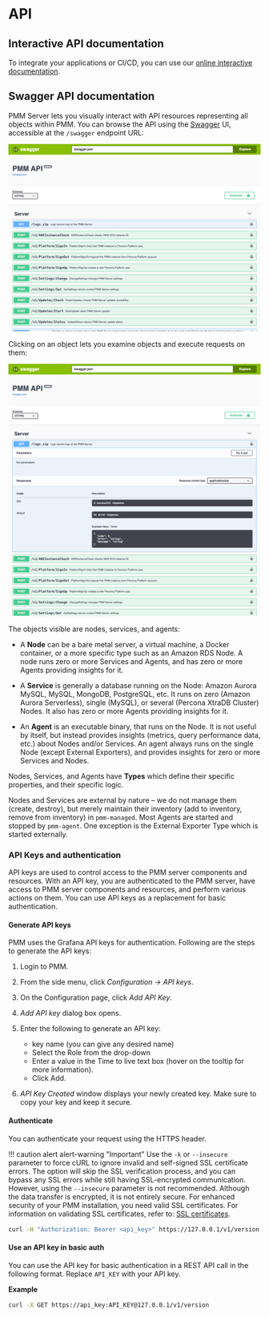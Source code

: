 # API

## Interactive API documentation 
To integrate your applications or CI/CD, you can use our [online interactive documentation](https://percona-pmm.readme.io/reference/introduction).


## Swagger API documentation


PMM Server lets you visually interact with API resources representing all objects within PMM. You can browse the API using the [Swagger](https://swagger.io/tools/swagger-ui/) UI, accessible at the `/swagger` endpoint URL:

![!image](../images/PMM_Swagger_API_Get_Logs_View.jpg)

Clicking on an object lets you examine objects and execute requests on them:

![!image](../images/PMM_Swagger_API_Get_Logs_Execute.jpg)

The objects visible are nodes, services, and agents:

- A **Node** can be a bare metal server, a virtual machine, a Docker container, or a more specific type such as an Amazon RDS Node. A node runs zero or more Services and Agents, and has zero or more Agents providing insights for it.

- A **Service** is generally a database running on the Node: Amazon Aurora MySQL, MySQL, MongoDB, PostgreSQL, etc. It runs on zero (Amazon Aurora Serverless), single (MySQL), or several (Percona XtraDB Cluster) Nodes. It also has zero or more Agents providing insights for it.

- An **Agent** is an executable binary, that runs on the Node. It is not useful by itself, but instead provides insights (metrics, query performance data, etc.) about Nodes and/or Services. An agent always runs on the single Node (except External Exporters), and provides insights for zero or more Services and Nodes.

Nodes, Services, and Agents have **Types** which define their specific properties, and their specific logic.

Nodes and Services are external by nature – we do not manage them (create, destroy), but merely maintain their inventory (add to inventory, remove from inventory) in `pmm-managed`. Most Agents are started and stopped by `pmm-agent`. One exception is the External Exporter Type which is started externally.


### API Keys and authentication

API keys are used to control access to the PMM server components and resources. With an API key, you are authenticated to the PMM server, have access to PMM server components and resources, and perform various actions on them. You can use API keys as a replacement for basic authentication.

#### Generate API keys

PMM uses the Grafana API keys for authentication. Following are the steps to generate the API keys:

1. Login to PMM.
2. From the side menu, click *Configuration  → API keys*.
3. On the Configuration page, click *Add API Key*.
4. *Add API key* dialog box opens.
5. Enter  the following to generate an API key:
    - key name (you can give any desired name)
    - Select the Role from the drop-down 
    - Enter a value in the Time to live text box (hover on the tooltip for more information). 
    - Click Add.

6. *API Key Created* window displays your newly created key. Make sure to copy your key and keep it secure. 

#### Authenticate

You can authenticate your request using the HTTPS header.

!!! caution alert alert-warning "Important"
    Use the `-k` or `--insecure` parameter to force cURL to ignore invalid and self-signed SSL certificate errors. The option will skip the SSL verification process, and you can bypass any SSL errors while still having SSL-encrypted communication. However, using the `--insecure`  parameter is not recommended. Although the data transfer is encrypted, it is not entirely secure. For enhanced security of your PMM installation, you need valid SSL certificates. For information on validating SSL certificates, refer to: [SSL certificates](../how-to/secure.md).

```sh
curl -H "Authorization: Bearer <api_key>" https://127.0.0.1/v1/version
```

#### Use an API key in basic auth

You can use the API key for basic authentication in a REST API call in the following format. Replace `API_KEY` with your API key.

**Example**


```sh
curl -X GET https://api_key:API_KEY@127.0.0.1/v1/version
```
